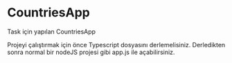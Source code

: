 # CountriesApp
Task için yapılan CountriesApp

Projeyi çalıştırmak için önce Typescript dosyasını derlemelisiniz.
Derledikten sonra normal bir nodeJS projesi gibi app.js ile açabilirsiniz.

